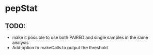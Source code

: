 pepStat
=======

TODO:
-----
- make it possible to use both PAIRED and single samples in the same analysis
- Add option to makeCalls to output the threshold

